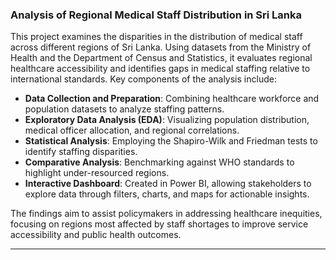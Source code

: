 ### Analysis of Regional Medical Staff Distribution in Sri Lanka

This project examines the disparities in the distribution of medical staff across different regions of Sri Lanka. Using datasets from the Ministry of Health and the Department of Census and Statistics, it evaluates regional healthcare accessibility and identifies gaps in medical staffing relative to international standards. Key components of the analysis include:

- **Data Collection and Preparation**: Combining healthcare workforce and population datasets to analyze staffing patterns.
- **Exploratory Data Analysis (EDA)**: Visualizing population distribution, medical officer allocation, and regional correlations.
- **Statistical Analysis**: Employing the Shapiro-Wilk and Friedman tests to identify staffing disparities.
- **Comparative Analysis**: Benchmarking against WHO standards to highlight under-resourced regions.
- **Interactive Dashboard**: Created in Power BI, allowing stakeholders to explore data through filters, charts, and maps for actionable insights.

The findings aim to assist policymakers in addressing healthcare inequities, focusing on regions most affected by staff shortages to improve service accessibility and public health outcomes.

---
